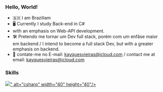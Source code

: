 ### Hello, World!
- 🇧🇷 I am Braziliam
- 🖥️ Currently I study Back-end in C#
- with an emphasis on Web-API development.
- 🛠️ Pretendo me tornar um Dev full stack, porém com um enfâse maior em backend     /    I intend to become a full stack Dev, but with a greater emphasis on backend.
- 📩 contate-me no E-mail: kayquesvieiras@icloud.com     /    contact me at email: kayquesvieiras@icloud.com

### Skills

<p align="left"> 
<a href="https://www.w3schools.com/cs/" target="_blank" rel="noreferrer"> <img src="<i class="fa-brands fa-swift"></i>" alt="csharp" width="40" height="40"/></a>  
</p>

